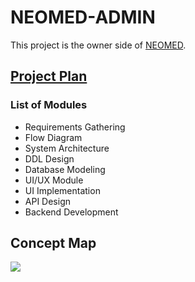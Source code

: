 # NEOMED-ADMIN

This project is the owner side of [NEOMED](https://github.com/ashandilya/NEOMED). 

## [Project Plan](https://docs.google.com/spreadsheets/d/1xtU_ryYIUM_M7z4sFa_qJQRmd_RTcohCCYa2guBsbvw/edit?usp=sharing)


### List of Modules

- Requirements Gathering 
- Flow Diagram
- System Architecture
- DDL Design
- Database Modeling
- UI/UX Module
- UI Implementation
- API Design
- Backend Development

## Concept Map

![](https://lh3.googleusercontent.com/qSQr6sMHf1Rc12AlLMX6TUWIYASIi2av6P85k97W10QJIYZ7YAGuAtKQYOr7hOKPw0mpgC59es8-0cxEhD79xeK5uK4i91NPsmD7Tdyz84juRKlC9UnIqaJaAG7kxpaaY96TUJS6XaH85QBeLFPF3nA2Foc0V5A8VnNd4i4F-Rt2Uoc0kYf0UHItBc_VuGNMHzq5lUyCbbgX6CZ9O8hcvfN22RnGFaQ8wYH4GlMkeVODLdIWSGZOZxY4qWUekWLhWSEgAfjWxIvZ8oxB58qFYIVwJOnreI1sehK277t3gWDNqlejzUTwLRgPA-feeTpoet5Z3e4HRN7djBafMeK68ak_vK91T8uQzFmLiHOBP3MaVhD_OSDNxQoB8PIEUnZ9-NmVnijTNT0t1WJHR8wgDuZSR1JEJDuHfeu49VchfAbkMdyxLOqa9C1eHbbsiyjMJxt3YWppuVTgXi1xh-cuU9tU3--Xt24w9ISoP4h9Tkg9VKDEzvY3VI85kn4WszVImFhizBWHlMnmEhFDDXeGjJnHzDVSEA8sjx1Di3JCLr3QZUo9gpdWVG9oXAc4sqcCP_fLVbkIWvI5K12pSQ36cDtsK6EX8d_EXIbw11MOsD7V926A_Zc_Vp1AhB1utNe8TYAqiCecMth2-le4J-Jt8_zqvE_Z9EhAxJbrHkeAE80oS68YCLtuVevZXPqN6oU=w1159-h544-no?authuser=0)





